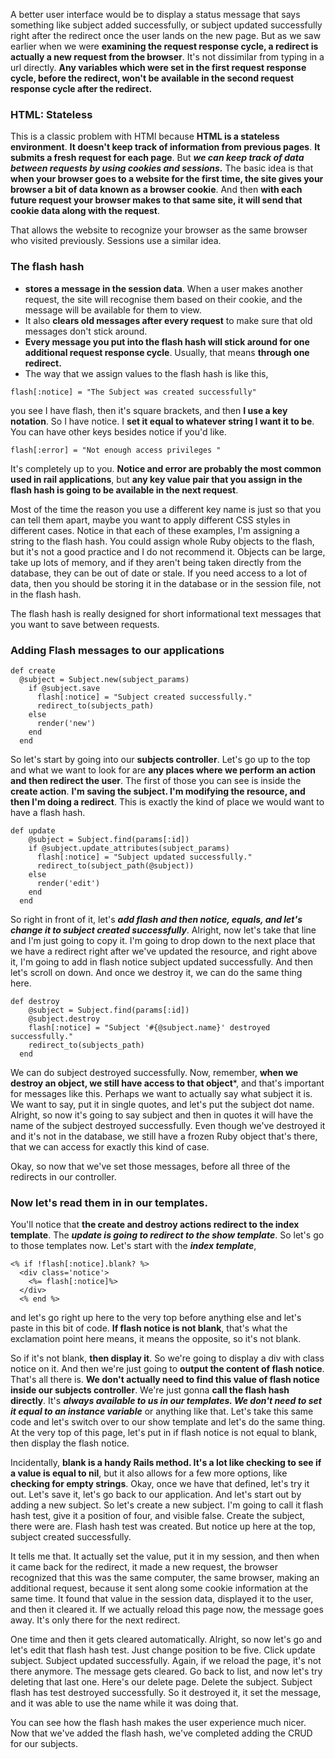 A better user interface would be to display a status message that says something like subject added successfully, or subject updated successfully right after the redirect once the user lands on the new page. But as we saw earlier when we were **examining the request response cycle, a redirect is actually a new request from the browser**. It's not dissimilar from typing in a url directly. **Any variables which were set in the first request response cycle, before the redirect, won't be available in the second request response cycle after the redirect.**

### HTML: Stateless
This is a classic problem with HTMl because **HTML is a stateless environment**. **It doesn't keep track of information from previous pages**. **It submits a fresh request for each page**. But ***we can keep track of data between requests by using cookies and sessions.*** The basic idea is that **when your browser goes to a website for the first time, the site gives your browser a bit of data known as a browser cookie**. And then **with each future request your browser makes to that same site, it will send that cookie data along with the request**.

That allows the website to recognize your browser as the same browser who visited previously. Sessions use a similar idea.

### The flash hash
- **stores a message in the session data**. When a user makes another request, the site will recognise them based on their cookie, and the message will be available for them to view.
- It also **clears old messages after every request** to make sure that old messages don't stick around.
- **Every message you put into the flash hash will stick around for one additional request response cycle**. Usually, that means **through one redirect.**
- The way that we assign values to the flash hash is like this,
```
flash[:notice] = "The Subject was created successfully"
```
you see I have flash, then it's square brackets, and then **I use a key notation**. So I have notice. I **set it equal to whatever string I want it to be**. You can have other keys besides notice if you'd like.
```
flash[:error] = "Not enough access privileges "
```
It's completely up to you. **Notice and error are probably the most common used in rail applications**, but **any key value pair that you assign in the flash hash is going to be available in the next request**.

Most of the time the reason you use a different key name is just so that you can tell them apart, maybe you want to apply different CSS styles in different cases. Notice in that each of these examples, I'm assigning a string to the flash hash. You could assign whole Ruby objects to the flash, but it's not a good practice and I do not recommend it. Objects can be large, take up lots of memory, and if they aren't being taken directly from the database, they can be out of date or stale. If you need access to a lot of data, then you should be storing it in the database or in the session file, not in the flash hash.

The flash hash is really designed for short informational text messages that you want to save between requests.

### Adding Flash messages to our applications
```
def create
  @subject = Subject.new(subject_params)
    if @subject.save
      flash[:notice] = "Subject created successfully."
      redirect_to(subjects_path)
    else
      render('new')
    end
  end
```
So let's start by going into our **subjects controller**. Let's go up to the top and what we want to look for are **any places where we perform an action and then redirect the user**. The first of those you can see is inside the **create action**. **I'm saving the subject. I'm modifying the resource, and then I'm doing a redirect**. This is exactly the kind of place we would want to have a flash hash.
```
def update
    @subject = Subject.find(params[:id])
    if @subject.update_attributes(subject_params)
      flash[:notice] = "Subject updated successfully."
      redirect_to(subject_path(@subject))
    else
      render('edit')
    end
  end
```
So right in front of it, let's ***add flash and then notice, equals, and let's change it to subject created successfully***. Alright, now let's take that line and I'm just going to copy it. I'm going to drop down to the next place that we have a redirect right after we've updated the resource, and right above it, I'm going to add in flash notice subject updated successfully. And then let's scroll on down. And once we destroy it, we can do the same thing here.


```
def destroy
    @subject = Subject.find(params[:id])
    @subject.destroy
    flash[:notice] = "Subject '#{@subject.name}' destroyed successfully."
    redirect_to(subjects_path)
  end
```
We can do subject destroyed successfully. Now, remember, **when we destroy an object, we still have access to that object***, and that's important for messages like this. Perhaps we want to actually say what subject it is. We want to say, put it in single quotes, and let's put the subject dot name. Alright, so now it's going to say subject and then in quotes it will have the name of the subject destroyed successfully. Even though we've destroyed it and it's not in the database, we still have a frozen Ruby object that's there, that we can access for exactly this kind of case.

Okay, so now that we've set those messages, before all three of the redirects in our controller.

### Now let's read them in in our templates.
 You'll notice that **the create and destroy actions redirect to the index template**. The ***update is going to redirect to the show template***. So let's go to those templates now. Let's start with the ***index template***,

```
<% if !flash[:notice].blank? %>
  <div class='notice'>
    <%= flash[:notice]%>
  </div>
  <% end %>
```
and let's go right up here to the very top before anything else and let's paste in this bit of code. **If flash notice is not blank**, that's what the exclamation point here means, it means the opposite, so it's not blank.

So if it's not blank, **then display it**. So we're going to display a div with class notice on it. And then we're just going to **output the content of flash notice**. That's all there is. **We don't actually need to find this value of flash notice inside our subjects controller**. We're just gonna **call the flash hash directly**. It's ***always available to us in our templates. We don't need to set it equal to an instance variable*** or anything like that. Let's take this same code and let's switch over to our show template and let's do the same thing. At the very top of this page, let's put in if flash notice is not equal to blank, then display the flash notice.

Incidentally, **blank is a handy Rails method. It's a lot like checking to see if a value is equal to nil**, but it also allows for a few more options, like **checking for empty strings**. Okay, once we have that defined, let's try it out. Let's save it, let's go back to our application. And let's start out by adding a new subject. So let's create a new subject. I'm going to call it flash hash test, give it a position of four, and visible false. Create the subject, there were are. Flash hash test was created. But notice up here at the top, subject created successfully.

It tells me that. It actually set the value, put it in my session, and then when it came back for the redirect, it made a new request, the browser recognized that this was the same computer, the same browser, making an additional request, because it sent along some cookie information at the same time. It found that value in the session data, displayed it to the user, and then it cleared it. If we actually reload this page now, the message goes away. It's only there for the next redirect.

One time and then it gets cleared automatically. Alright, so now let's go and let's edit that flash hash test. Just change position to be five. Click update subject. Subject updated successfully. Again, if we reload the page, it's not there anymore. The message gets cleared. Go back to list, and now let's try deleting that last one. Here's our delete page. Delete the subject. Subject flash has test destroyed successfully. So it destroyed it, it set the message, and it was able to use the name while it was doing that.

You can see how the flash hash makes the user experience much nicer. Now that we've added the flash hash, we've completed adding the CRUD for our subjects.
